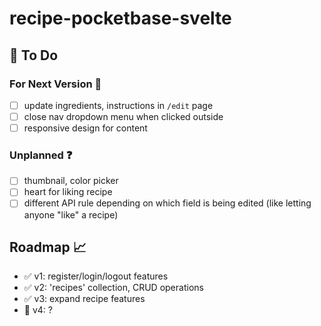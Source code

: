 # recipe-pocketbase-svelte

## :construction: To Do

### For Next Version :rocket:

- [ ] update ingredients, instructions in `/edit` page
- [ ] close nav dropdown menu when clicked outside
- [ ] responsive design for content

### Unplanned :question:

- [ ] thumbnail, color picker
- [ ] heart for liking recipe
- [ ] different API rule depending on which field is being edited (like letting anyone "like" a recipe)

## Roadmap :chart_with_upwards_trend:

- :white_check_mark: v1: register/login/logout features
- :white_check_mark: v2: 'recipes' collection, CRUD operations
- :white_check_mark: v3: expand recipe features
- :construction: v4: ?

